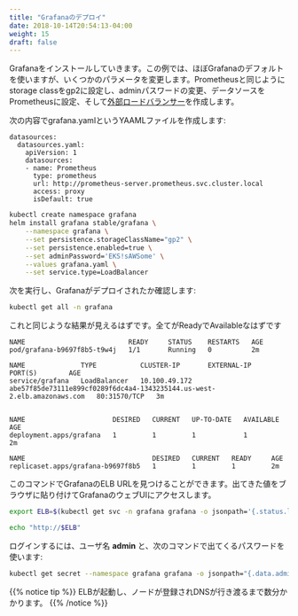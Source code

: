 ```yaml
---
title: "Grafanaのデプロイ"
date: 2018-10-14T20:54:13-04:00
weight: 15
draft: false
---
```


<!--
We are now going to install Grafana. For this example, we are primarily using the Grafana defaults,
but we are overriding several parameters. As with Prometheus, we are setting the storage class
to gp2, admin password, configuring the datasource to point to Prometheus and creating an
[external load](https://kubernetes.io/docs/tasks/access-application-cluster/create-external-load-balancer/)
balancer for the service.
-->
Grafanaをインストールしていきます。この例では、ほぼGrafanaのデフォルトを使いますが、いくつかのパラメータを変更します。Prometheusと同じようにstorage classをgp2に設定し、adminパスワードの変更、データソースをPrometheusに設定、そして[外部ロードバランサー](https://kubernetes.io/docs/tasks/access-application-cluster/create-external-load-balancer/)を作成します。

<!--
Create YAML file called grafana.yaml with following values:
-->
次の内容でgrafana.yamlというYAAMLファイルを作成します:

```
datasources:
  datasources.yaml:
    apiVersion: 1
    datasources:
    - name: Prometheus
      type: prometheus
      url: http://prometheus-server.prometheus.svc.cluster.local
      access: proxy
      isDefault: true
```

```bash
kubectl create namespace grafana
helm install grafana stable/grafana \
    --namespace grafana \
    --set persistence.storageClassName="gp2" \
    --set persistence.enabled=true \
    --set adminPassword='EKS!sAWSome' \
    --values grafana.yaml \
    --set service.type=LoadBalancer
```
<!--
Run the following command to check if Grafana is deployed properly:
-->
次を実行し、Grafanaがデプロイされたか確認します:

```bash
kubectl get all -n grafana
```

<!--
You should see similar results. They should all be Ready and Available
-->
これと同じような結果が見えるはずです。全てがReadyでAvailableなはずです

```text
NAME                          READY     STATUS    RESTARTS   AGE
pod/grafana-b9697f8b5-t9w4j   1/1       Running   0          2m

NAME              TYPE           CLUSTER-IP       EXTERNAL-IP                                                               PORT(S)        AGE
service/grafana   LoadBalancer   10.100.49.172   abe57f85de73111e899cf0289f6dc4a4-1343235144.us-west-2.elb.amazonaws.com   80:31570/TCP   3m


NAME                      DESIRED   CURRENT   UP-TO-DATE   AVAILABLE   AGE
deployment.apps/grafana   1         1         1            1           2m

NAME                                DESIRED   CURRENT   READY     AGE
replicaset.apps/grafana-b9697f8b5   1         1         1         2m
```

<!--
You can get Grafana ELB URL using this command. Copy & Paste the value into browser to access Grafana web UI.
-->
このコマンドでGrafanaのELB URLを見つけることができます。出てきた値をブラウザに貼り付けてGrafanaのウェブUIにアクセスします。

```bash
export ELB=$(kubectl get svc -n grafana grafana -o jsonpath='{.status.loadBalancer.ingress[0].hostname}')

echo "http://$ELB"
```

<!--
When logging in, use the username **admin** and get the password hash by running the following:
-->
ログインするには、ユーザ名 **admin** と、次のコマンドで出てくるパスワードを使います:

```bash
kubectl get secret --namespace grafana grafana -o jsonpath="{.data.admin-password}" | base64 --decode ; echo
```

<!--
{{% notice tip %}}
It can take several minutes before the ELB is up, DNS is propagated and the nodes are registered.
{{% /notice %}}
-->
{{% notice tip %}}
ELBが起動し、ノードが登録されDNSが行き渡るまで数分かかります。
{{% /notice %}}